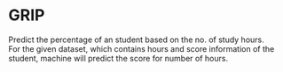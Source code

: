 # GRIP
Predict the percentage of an student based on the no. of study hours.\
For the given dataset, which contains hours and score information of the student, machine will predict the score for number of hours.
